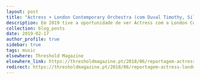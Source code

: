 ```yaml
---
layout: post
title: "Actress + London Contemporary Orchestra (com Duval Timothy, Silvia Kastel e Toxe) @ Barbican Centre"
description: Em 2019 tive a oportunidade de ver Actress com a London Contemporary Orchestra no Barbican Centre. Trabalho incrível, escrevi sobre isso para a Threshold Magazine.
collection: blog_posts
date: 2019-02-17
author_profile: true
sidebar: true
tags: music
elsewhere: Threshold Magazine
elsewhere_link: https://thresholdmagazine.pt/2018/06/reportagem-actress-london-contemporary.html
redirect: https://thresholdmagazine.pt/2018/06/reportagem-actress-london-contemporary.html
---
```


